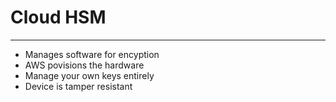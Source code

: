 # Cloud HSM
---
- Manages software for encyption
- AWS povisions the hardware
- Manage your own keys entirely
- Device is tamper resistant